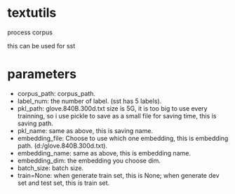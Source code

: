 # textutils
process corpus

this can be used for sst 

# parameters

 - corpus_path: corpus_path.
 - label_num: the number of label. (sst has 5 labels).
 - pkl_path: glove.840B.300d.txt size is 5G, it is too big to use every trainning, so i use pickle to save as a small file
        for saving time, this is saving path.
 - pkl_name: same as above, this is saving name.
 - embedding_file: Choose to use which one embedding, this is embedding path. (d:/glove.840B.300d.txt).
 - embedding_name: same as above, this is embedding name.
 - embedding_dim: the embedding you choose dim.
 - batch_size: batch size.
 - train=None: when generate train set, this is None; when generate dev set and test set, this is train set.
